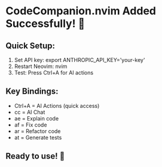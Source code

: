 # CodeCompanion.nvim Added Successfully! 🤖

## Quick Setup:
1. Set API key: export ANTHROPIC_API_KEY='your-key'
2. Restart Neovim: nvim
3. Test: Press Ctrl+A for AI actions

## Key Bindings:
- Ctrl+A = AI Actions (quick access)
- <leader>cc = AI Chat
- <leader>ae = Explain code
- <leader>af = Fix code  
- <leader>ar = Refactor code
- <leader>at = Generate tests

## Ready to use! 🚀
